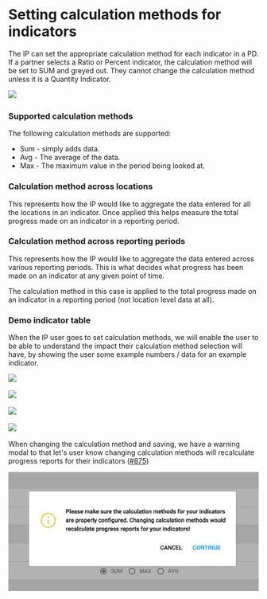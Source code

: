 # Setting calculation methods for indicators

The IP can set the appropriate calculation method for each indicator in a PD. If a partner selects a Ratio or Percent indicator, the calculation method will be set to SUM and greyed out. They cannot change the calculation method unless it is a Quantity Indicator. 

![](../../.gitbook/assets/reporting-ip-pd-calculation_method_03-2x.png)

### Supported calculation methods

The following calculation methods are supported:

* Sum - simply adds data.
* Avg - The average of the data.
* Max - The maximum value in the period being looked at.

### Calculation method across locations

This represents how the IP would like to aggregate the data entered for all the locations in an indicator. Once applied this helps measure the total progress made on an indicator in a reporting period.

### Calculation method across reporting periods

This represents how the IP would like to aggregate the data entered across various reporting periods. This is what decides what progress has been made on an indicator at any given point of time.

The calculation method in this case is applied to the total progress made on an indicator in a reporting period \(not location level data at all\).

### Demo indicator table

When the IP user goes to set calculation methods, we will enable the user to be able to understand the impact their calculation method selection will have, by showing the user some example numbers / data for an example indicator.



![](../../.gitbook/assets/screen-shot-2018-02-12-at-1.16.58-pm.png)

![](../../.gitbook/assets/screen-shot-2018-02-12-at-1.17.15-pm.png)

![](../../.gitbook/assets/screen-shot-2018-02-12-at-1.17.44-pm.png)

![](../../.gitbook/assets/screen-shot-2018-02-12-at-1.17.55-pm.png)

When changing the calculation method and saving, we have a warning modal to that let's user know changing calculation methods will recalculate progress reports for their indicators \([\#875](https://github.com/unicef/etools-partner-reporting-portal/issues/875)\)

![Warning modal for calculation method change](../../.gitbook/assets/44923720-6562ed00-ad49-11e8-97f7-1619530ff646.png)

